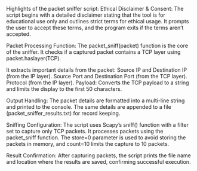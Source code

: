 Highlights of the packet sniffer script: Ethical Disclaimer & Consent: The script begins with a detailed disclaimer stating that the tool is for educational use only and outlines strict terms for ethical usage. It prompts the user to accept these terms, and the program exits if the terms aren’t accepted.

Packet Processing Function: The packet_sniff(packet) function is the core of the sniffer. It checks if a captured packet contains a TCP layer using packet.haslayer(TCP).

It extracts important details from the packet: Source IP and Destination IP (from the IP layer). Source Port and Destination Port (from the TCP layer). Protocol (from the IP layer). Payload: Converts the TCP payload to a string and limits the display to the first 50 characters.

Output Handling: The packet details are formatted into a multi-line string and printed to the console. The same details are appended to a file (packet_sniffer_results.txt) for record keeping.

Sniffing Configuration: The script uses Scapy’s sniff() function with a filter set to capture only TCP packets. It processes packets using the packet_sniff function. The store=0 parameter is used to avoid storing the packets in memory, and count=10 limits the capture to 10 packets.

Result Confirmation: After capturing packets, the script prints the file name and location where the results are saved, confirming successful execution.
